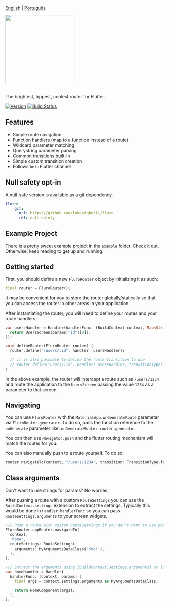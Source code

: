 [English](./README.md) | [Português](./translations/pt/README.md)

<img src="https://storage.googleapis.com/product-logos/logo_fluro.png" width="220">
<br/><br/>

The brightest, hippest, coolest router for Flutter.

[![Version](https://img.shields.io/github/v/release/lukepighetti/fluro?label=version)](https://pub.dev/packages/fluro)
[![Build Status](https://github.com/lukepighetti/fluro/workflows/build/badge.svg)](https://github.com/lukepighetti/fluro/actions)

## Features

- Simple route navigation
- Function handlers (map to a function instead of a route)
- Wildcard parameter matching
- Querystring parameter parsing
- Common transitions built-in
- Simple custom transition creation
- Follows `beta` Flutter channel

## Null safety opt-in

A null-safe version is available as a git dependency.

```yaml
fluro:
    git: 
      url: https://github.com/lukepighetti/fluro
      ref: null-safety
```
## Example Project

There is a pretty sweet example project in the `example` folder. Check it out. Otherwise, keep reading to get up and running.

## Getting started

First, you should define a new `FluroRouter` object by initializing it as such:

```dart
final router = FluroRouter();
```

It may be convenient for you to store the router globally/statically so that
you can access the router in other areas in your application.

After instantiating the router, you will need to define your routes and your route handlers:

```dart
var usersHandler = Handler(handlerFunc: (BuildContext context, Map<String, dynamic> params) {
  return UsersScreen(params["id"][0]);
});

void defineRoutes(FluroRouter router) {
  router.define("/users/:id", handler: usersHandler);

  // it is also possible to define the route transition to use
  // router.define("users/:id", handler: usersHandler, transitionType: TransitionType.inFromLeft);
}
```

In the above example, the router will intercept a route such as
`/users/1234` and route the application to the `UsersScreen` passing
the value `1234` as a parameter to that screen.

## Navigating

You can use `FluroRouter` with the `MaterialApp.onGenerateRoute` parameter
via `FluroRouter.generator`. To do so, pass the function reference to
the `onGenerate` parameter like: `onGenerateRoute: router.generator`.

You can then use `Navigator.push` and the flutter routing mechanism will match the routes
for you.

You can also manually push to a route yourself. To do so:

```dart
router.navigateTo(context, "/users/1234", transition: TransitionType.fadeIn);
```

## Class arguments

Don't want to use strings for params? No worries.

After pushing a route with a custom `RouteSettings` you can use the `BuildContext.settings` extension to extract the settings. Typically this would be done in `Handler.handlerFunc` so you can pass `RouteSettings.arguments` to your screen widgets.

```dart
/// Push a route with custom RouteSettings if you don't want to use path params
FluroRouter.appRouter.navigateTo(
  context,
  'home',
  routeSettings: RouteSettings(
    arguments: MyArgumentsDataClass('foo!'),
  ),
);

/// Extract the arguments using [BuildContext.settings.arguments] or [BuildContext.arguments] for short
var homeHandler = Handler(
  handlerFunc: (context, params) {
    final args = context.settings.arguments as MyArgumentsDataClass;

    return HomeComponent(args);
  },
);
```
